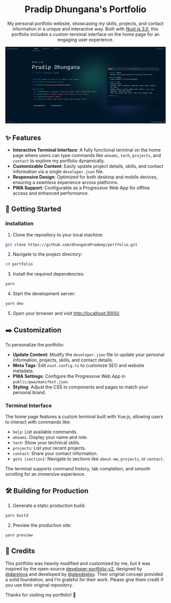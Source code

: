 <h1 align="center">
  Pradip Dhungana's Portfolio
</h1>

<p align="center">
  My personal portfolio website, showcasing my skills, projects, and contact information in a unique and interactive way. Built with <a href="https://nuxt.com/" target="_blank">Nuxt.js 3.0</a>, this portfolio includes a custom terminal interface on the home page for an engaging user experience.
</p>

<p align="center">
  <a href="" target="_blank">
    <img src="./public/images/demo-share.png" />
  </a>
</p>

## ✨ Features

- **Interactive Terminal Interface**: A fully functional terminal on the home page where users can type commands like `whoami`, `tech`, `projects`, and `contact` to explore my portfolio dynamically.
- **Customizable Content**: Easily update project details, skills, and contact information via a single `developer.json` file.
- **Responsive Design**: Optimized for both desktop and mobile devices, ensuring a seamless experience across platforms.
- **PWA Support**: Configurable as a Progressive Web App for offline access and enhanced performance.

## 🚀 Getting Started

### Installation

1. Clone the repository to your local machine:

```sh
git clone https://github.com/dhunganaPradeep/portfolio.git
```

2. Navigate to the project directory:

```sh
cd portfolio
```

3. Install the required dependencies:

```sh
yarn
```

4. Start the development server:

```sh
yarn dev
```

5. Open your browser and visit <a href="http://localhost:3000/">http://localhost:3000/</a>.

## ✒️ Customization

To personalize the portfolio:

- **Update Content**: Modify the `developer.json` file to update your personal information, projects, skills, and contact details.
- **Meta Tags**: Edit `nuxt.config.ts` to customize SEO and website metadata.
- **PWA Settings**: Configure the Progressive Web App in `public/pwa/manifest.json`.
- **Styling**: Adjust the CSS in components and pages to match your personal brand.

### Terminal Interface
The home page features a custom terminal built with Vue.js, allowing users to interact with commands like:

- `help`: List available commands.
- `whoami`: Display your name and role.
- `tech`: Show your technical skills.
- `projects`: List your recent projects.
- `contact`: Share your contact information.
- `goto [section]`: Navigate to sections like `about-me`, `projects`, or `contact`.

The terminal supports command history, tab completion, and smooth scrolling for an immersive experience.

## 🛠 Building for Production

1. Generate a static production build:

```sh
yarn build
```

2. Preview the production site:

```sh
yarn preview
```



## 🙏 Credits

This portfolio was heavily modified and customized by me, but it was inspired by the open-source <a href="https://github.com/alexdeploy/developer-portfolio-v2">developer-portfolio-v2</a>, designed by <a href="https://www.behance.net/darelova" target="_blank">@darelova</a> and developed by <a href="https://github.com/alexdeploy">@alexdeploy</a>. Their original concept provided a solid foundation, and I’m grateful for their work. Please give them credit if you use their original repository.

Thanks for visiting my portfolio! 🚀

